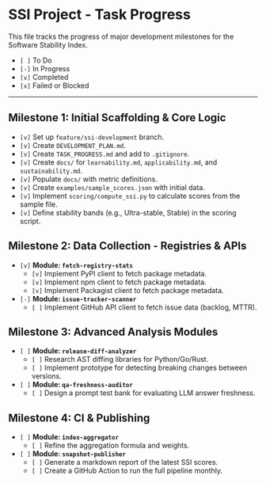 # SSI Project - Task Progress

This file tracks the progress of major development milestones for the Software Stability Index.

- `[ ]` To Do
- `[-]` In Progress
- `[v]` Completed
- `[x]` Failed or Blocked

---

## Milestone 1: Initial Scaffolding & Core Logic

-   `[v]` Set up `feature/ssi-development` branch.
-   `[v]` Create `DEVELOPMENT_PLAN.md`.
-   `[v]` Create `TASK_PROGRESS.md` and add to `.gitignore`.
-   `[v]` Create `docs/` for `learnability.md`, `applicability.md`, and `sustainability.md`.
-   `[v]` Populate `docs/` with metric definitions.
-   `[v]` Create `examples/sample_scores.json` with initial data.
-   `[v]` Implement `scoring/compute_ssi.py` to calculate scores from the sample file.
-   `[v]` Define stability bands (e.g., Ultra-stable, Stable) in the scoring script.

## Milestone 2: Data Collection - Registries & APIs

-   `[v]` **Module: `fetch-registry-stats`**
    -   `[v]` Implement PyPI client to fetch package metadata.
    -   `[v]` Implement npm client to fetch package metadata.
    -   `[v]` Implement Packagist client to fetch package metadata.
-   `[-]` **Module: `issue-tracker-scanner`**
    -   `[ ]` Implement GitHub API client to fetch issue data (backlog, MTTR).

## Milestone 3: Advanced Analysis Modules

-   `[ ]` **Module: `release-diff-analyzer`**
    -   `[ ]` Research AST diffing libraries for Python/Go/Rust.
    -   `[ ]` Implement prototype for detecting breaking changes between versions.
-   `[ ]` **Module: `qa-freshness-auditor`**
    -   `[ ]` Design a prompt test bank for evaluating LLM answer freshness.

## Milestone 4: CI & Publishing

-   `[ ]` **Module: `index-aggregator`**
    -   `[ ]` Refine the aggregation formula and weights.
-   `[ ]` **Module: `snapshot-publisher`**
    -   `[ ]` Generate a markdown report of the latest SSI scores.
    -   `[ ]` Create a GitHub Action to run the full pipeline monthly. 